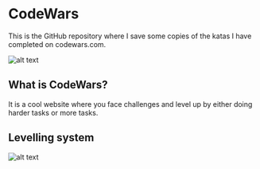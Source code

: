 # CodeWars
This is the GitHub repository where I save some copies of the katas I have completed on codewars.com.

![alt text](https://www.codewars.com/users/lauyuda/badges/large)

## What is CodeWars?
It is a cool website where you face challenges and level up by either doing harder tasks or more tasks.

## Levelling system
![alt text](https://camo.githubusercontent.com/7b192d397cba1343c33bbe49156a1caafb3eb39b/68747470733a2f2f692e696d6775722e636f6d2f566d3737584d762e706e67)

